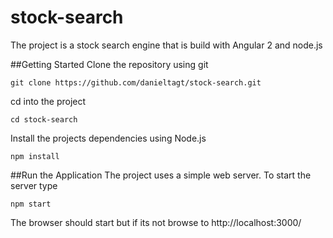 # stock-search
The project is a stock search engine that is build with Angular 2 and node.js

##Getting Started
Clone the repository using git
```
git clone https://github.com/danieltagt/stock-search.git
```

cd into the project
```
cd stock-search
```

Install the projects dependencies using Node.js
```
npm install
```

##Run the Application
The project uses a simple web server. To start the server type
```
npm start
```
The browser should start but if its not browse to http://localhost:3000/

